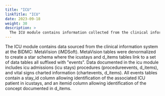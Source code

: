 ```yaml
---
title: "ICU"
linkTitle: "ICU"
date: 2023-09-18
weight: 30
description: >
  The ICU module contains information collected from the clinical information system used within the ICU. Information covered includes icu admissions, procedures, and vital signs charted information.
---
```


The ICU module contains data sourced from the clinical information system at the BIDMC: MetaVision (iMDSoft). MetaVision tables were denormalized to create a star schema where the icustays and d_items tables link to a set of data tables all suffixed with "events". Data documented in the icu module includes  icu admissions (icu stays) procedures (procedureevents, d_items), and vital signs charted information (chartevents, d_items). All events tables contain a stay_id column allowing identification of the associated ICU patient in icustays, and an itemid column allowing identification of the concept documented in d_items.